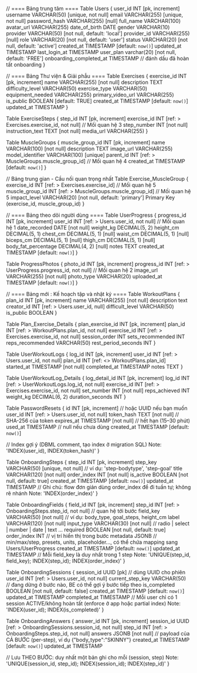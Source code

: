 // ==== Bảng trung tâm ====
Table Users {
  user_id INT [pk, increment]
  username VARCHAR(50) [unique, not null]
  email VARCHAR(255) [unique, not null]
  password_hash VARCHAR(255) [null]
  full_name VARCHAR(100)
  avatar_url VARCHAR(255)
  date_of_birth DATE
  gender VARCHAR(10)
  provider VARCHAR(50) [not null, default: 'local']
  provider_id VARCHAR(255) [null]
  role VARCHAR(20) [not null, default: 'user']
  status VARCHAR(20) [not null, default: 'active']
  created_at TIMESTAMP [default: `now()`]
  updated_at TIMESTAMP
  last_login_at TIMESTAMP
  user_plan varchar(20) [not null, default: 'FREE'] 
  onboarding_completed_at TIMESTAMP                // đánh dấu đã hoàn tất onboarding
}

// ==== Bảng Thư viện & Giải phẫu ====
Table Exercises {
  exercise_id INT [pk, increment]
  name VARCHAR(255) [not null]
  description TEXT
  difficulty_level VARCHAR(50)
  exercise_type VARCHAR(50) 
  equipment_needed VARCHAR(255)
  primary_video_url VARCHAR(255)
  is_public BOOLEAN [default: TRUE]
  created_at TIMESTAMP [default: `now()`]
  updated_at TIMESTAMP
}

Table ExerciseSteps {
  step_id INT [pk, increment]
  exercise_id INT [ref: > Exercises.exercise_id, not null] // Mối quan hệ 3
  step_number INT [not null]
  instruction_text TEXT [not null]
  media_url VARCHAR(255)
}

Table MuscleGroups {
  muscle_group_id INT [pk, increment]
  name VARCHAR(100) [not null]
  description TEXT
  image_url VARCHAR(255)
  model_identifier VARCHAR(100) [unique]
  parent_id INT [ref: > MuscleGroups.muscle_group_id] // Mối quan hệ 4
  created_at TIMESTAMP [default: `now()`]
}

// Bảng trung gian - Cầu nối quan trọng nhất
Table Exercise_MuscleGroup {
  exercise_id INT [ref: > Exercises.exercise_id] // Mối quan hệ 5
  muscle_group_id INT [ref: > MuscleGroups.muscle_group_id] // Mối quan hệ 5
  impact_level VARCHAR(20) [not null, default: 'primary']
  Primary Key (exercise_id, muscle_group_id)
}


// ==== Bảng theo dõi người dùng ====
Table UserProgress {
  progress_id INT [pk, increment]
  user_id INT [ref: > Users.user_id, not null] // Mối quan hệ 1
  date_recorded DATE [not null]
  weight_kg DECIMAL(5, 2)
  height_cm DECIMAL(5, 1)
  chest_cm DECIMAL(5, 1) [null]
  waist_cm DECIMAL(5, 1) [null]
  biceps_cm DECIMAL(5, 1) [null]
  thigh_cm DECIMAL(5, 1) [null]
  body_fat_percentage DECIMAL(4, 2) [null]
  notes TEXT
  created_at TIMESTAMP [default: `now()`]
}

Table ProgressPhotos {
  photo_id INT [pk, increment]
  progress_id INT [ref: > UserProgress.progress_id, not null] // Mối quan hệ 2
  image_url VARCHAR(255) [not null]
  photo_type VARCHAR(20)
  uploaded_at TIMESTAMP [default: `now()`]
}

// ==== Bảng mới : Kế hoạch tập và nhật ký ====
Table WorkoutPlans {
  plan_id INT [pk, increment]
  name VARCHAR(255) [not null]
  description text
  creator_id INT [ref: > Users.user_id, null]
  difficult_level VARCHAR(50)
  is_public BOOLEAN
}

Table Plan_Exercise_Details {
  plan_exercise_id INT [pk, increment]
  plan_id INT [ref: > WorkoutPlans.plan_id, not null]
  exercise_id INT [ref: > Exercises.exercise_id, not null]
  session_order INT 
  sets_recommended INT 
  reps_recommended VARCHAR(50)
  rest_period_seconds INT 
}

Table UserWorkoutLogs {
  log_id INT [pk, increment]
  user_id INT [ref: > Users.user_id, not null]
  plan_id INT [ref: <> WorkoutPlans.plan_id]
  started_at TIMESTAMP [not null]
  completed_at TIMESTAMP
  notes TEXT
}

Table UserWorkoutLog_Details {
  log_detail_id INT [pk, increment]
  log_id INT [ref: > UserWorkoutLogs.log_id, not null]
  exercise_id INT [ref: > Exercises.exercise_id, not null]
  set_number INT [not null]
  reps_achieved INT
  weight_kg DECIMAL(6, 2)
  duration_seconds INT
}

Table PasswordResets {
  id INT [pk, increment]                      // hoặc UUID nếu bạn muốn
  user_id INT [ref: > Users.user_id, not null]
  token_hash TEXT [not null]                  // SHA-256 của token
  expires_at TIMESTAMP [not null]             // hết hạn (15–30 phút)
  used_at TIMESTAMP                           // null nếu chưa dùng
  created_at TIMESTAMP [default: `now()`]

  // Index gợi ý (DBML comment, tạo index ở migration SQL)
  Note: 'INDEX(user_id), INDEX(token_hash)'
}

Table OnboardingSteps {
  step_id INT [pk, increment]
  step_key VARCHAR(50) [unique, not null]      // ví dụ: 'step-bodytype', 'step-goal'
  title VARCHAR(120) [not null]
  order_index INT [not null]
  is_active BOOLEAN [not null, default: true]
  created_at TIMESTAMP [default: `now()`]
  updated_at TIMESTAMP
  // Ghi chú: flow đơn giản dùng order_index để đi tuần tự; không rẽ nhánh
  Note: 'INDEX(order_index)'
}

Table OnboardingFields {
  field_id INT [pk, increment]
  step_id INT [ref: > OnboardingSteps.step_id, not null] // quan hệ tới bước
  field_key VARCHAR(50) [not null]            // ví dụ: body_type, goal_steps, height_cm
  label VARCHAR(120) [not null]
  input_type VARCHAR(30) [not null]           // radio | select | number | date | text ...
  required BOOLEAN [not null, default: true]
  order_index INT                              // vị trí hiển thị trong bước
  metadata JSONB                               // min/max/step, presets, units, placeholder..., có thể chứa mapping sang Users/UserProgress
  created_at TIMESTAMP [default: `now()`]
  updated_at TIMESTAMP
  // Mỗi field_key là duy nhất trong 1 step
  Note: 'UNIQUE(step_id, field_key); INDEX(step_id); INDEX(order_index)'
}


Table OnboardingSessions {
  session_id UUID [pk]                         // dùng UUID cho phiên
  user_id INT [ref: > Users.user_id, not null]
  current_step_key VARCHAR(50)                 // đang dừng ở bước nào, BE có thể gợi ý bước tiếp theo
  is_completed BOOLEAN [not null, default: false]
  created_at TIMESTAMP [default: `now()`]
  updated_at TIMESTAMP
  completed_at TIMESTAMP
  // Mỗi user chỉ có 1 session ACTIVE/không hoàn tất (enforce ở app hoặc partial index)
  Note: 'INDEX(user_id); INDEX(is_completed)'
}

Table OnboardingAnswers {
  answer_id INT [pk, increment]
  session_id UUID [ref: > OnboardingSessions.session_id, not null]
  step_id INT [ref: > OnboardingSteps.step_id, not null]
  answers JSONB [not null]                     // payload của CẢ BƯỚC (per-step), ví dụ {"body_type":"SKINNY"}
  created_at TIMESTAMP [default: `now()`]
  updated_at TIMESTAMP

  // Lưu THEO BƯỚC: duy nhất một bản ghi cho mỗi (session, step)
  Note: 'UNIQUE(session_id, step_id); INDEX(session_id); INDEX(step_id)'
}

